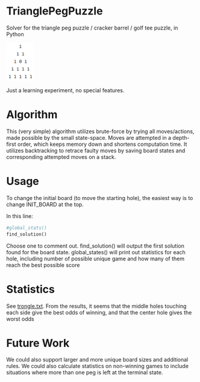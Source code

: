 # TrianglePegPuzzle
Solver for the triangle peg puzzle / cracker barrel / golf tee puzzle, in Python

![Preview](preview.PNG)

Just a learning experiment, no special features.

# Algorithm

This (very simple) algorithm utilizes brute-force by trying all moves/actions, made possible by the small state-space. Moves are attempted in a depth-first order, which keeps memory down and shortens computation time. It utilizes backtracking to retrace faulty moves by saving board states and corresponding attempted moves on a stack.

# Usage

To change the initial board (to move the starting hole), the easiest way is to change INIT_BOARD at the top.

In this line:
```python
#global_stats()
find_solution()
```

Choose one to comment out. find_solution() will output the first solution found for the board state. global_states() will print out statistics for each hole, including number of possible unique game and how many of them reach the best possible score

# Statistics

See [trongle.txt](trongle.txt). From the results, it seems that the middle holes touching each side give the best odds of winning, and that the center hole gives the worst odds

# Future Work

We could also support larger and more unique board sizes and additional rules. We could also calculate statistics on non-winning games to include situations where more than one peg is left at the terminal state.
